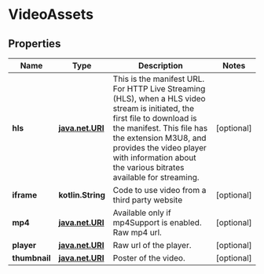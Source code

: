 
# VideoAssets

## Properties
Name | Type | Description | Notes
------------ | ------------- | ------------- | -------------
**hls** | [**java.net.URI**](java.net.URI.md) | This is the manifest URL. For HTTP Live Streaming (HLS), when a HLS video stream is initiated, the first file to download is the manifest. This file has the extension M3U8, and provides the video player with information about the various bitrates available for streaming. |  [optional]
**iframe** | **kotlin.String** | Code to use video from a third party website |  [optional]
**mp4** | [**java.net.URI**](java.net.URI.md) | Available only if mp4Support is enabled. Raw mp4 url. |  [optional]
**player** | [**java.net.URI**](java.net.URI.md) | Raw url of the player. |  [optional]
**thumbnail** | [**java.net.URI**](java.net.URI.md) | Poster of the video. |  [optional]



